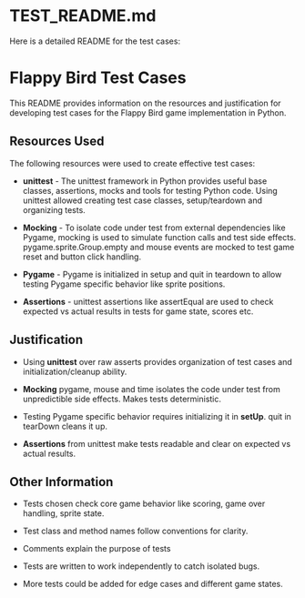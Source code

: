 # TEST_README.md
Here is a detailed README for the test cases:

# Flappy Bird Test Cases

This README provides information on the resources and justification for developing test cases for the Flappy Bird game implementation in Python.

## Resources Used

The following resources were used to create effective test cases:

- **unittest** - The unittest framework in Python provides useful base classes, assertions, mocks and tools for testing Python code. Using unittest allowed creating test case classes, setup/teardown and organizing tests.

- **Mocking** - To isolate code under test from external dependencies like Pygame, mocking is used to simulate function calls and test side effects. pygame.sprite.Group.empty and mouse events are mocked to test game reset and button click handling.

- **Pygame** - Pygame is initialized in setup and quit in teardown to allow testing Pygame specific behavior like sprite positions.

- **Assertions** - unittest assertions like assertEqual are used to check expected vs actual results in tests for game state, scores etc.

## Justification

- Using **unittest** over raw asserts provides organization of test cases and initialization/cleanup ability.

- **Mocking** pygame, mouse and time isolates the code under test from unpredictible side effects. Makes tests deterministic.

- Testing Pygame specific behavior requires initializing it in **setUp**. quit in tearDown cleans it up.

- **Assertions** from unittest make tests readable and clear on expected vs actual results.

## Other Information

- Tests chosen check core game behavior like scoring, game over handling, sprite state.

- Test class and method names follow conventions for clarity.

- Comments explain the purpose of tests 

- Tests are written to work independently to catch isolated bugs.

- More tests could be added for edge cases and different game states.
